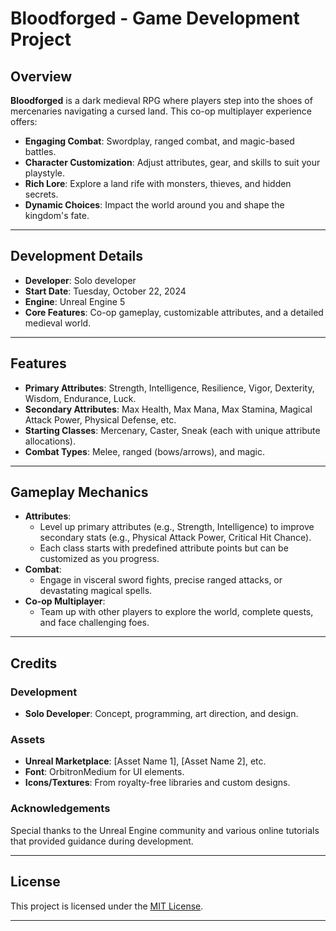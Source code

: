# Bloodforged - Game Development Project

## Overview
**Bloodforged** is a dark medieval RPG where players step into the shoes of mercenaries navigating a cursed land. This co-op multiplayer experience offers:

- **Engaging Combat**: Swordplay, ranged combat, and magic-based battles.
- **Character Customization**: Adjust attributes, gear, and skills to suit your playstyle.
- **Rich Lore**: Explore a land rife with monsters, thieves, and hidden secrets.
- **Dynamic Choices**: Impact the world around you and shape the kingdom's fate.

---

## Development Details
- **Developer**: Solo developer
- **Start Date**: Tuesday, October 22, 2024
- **Engine**: Unreal Engine 5
- **Core Features**: Co-op gameplay, customizable attributes, and a detailed medieval world.

---

## Features
- **Primary Attributes**: Strength, Intelligence, Resilience, Vigor, Dexterity, Wisdom, Endurance, Luck.
- **Secondary Attributes**: Max Health, Max Mana, Max Stamina, Magical Attack Power, Physical Defense, etc.
- **Starting Classes**: Mercenary, Caster, Sneak (each with unique attribute allocations).
- **Combat Types**: Melee, ranged (bows/arrows), and magic.

---


## Gameplay Mechanics
- **Attributes**:
    - Level up primary attributes (e.g., Strength, Intelligence) to improve secondary stats (e.g., Physical Attack Power, Critical Hit Chance).
    - Each class starts with predefined attribute points but can be customized as you progress.
- **Combat**:
    - Engage in visceral sword fights, precise ranged attacks, or devastating magical spells.
- **Co-op Multiplayer**:
    - Team up with other players to explore the world, complete quests, and face challenging foes.

---

## Credits
### Development
- **Solo Developer**: Concept, programming, art direction, and design.

### Assets
- **Unreal Marketplace**: [Asset Name 1], [Asset Name 2], etc.
- **Font**: OrbitronMedium for UI elements.
- **Icons/Textures**: From royalty-free libraries and custom designs.

### Acknowledgements
Special thanks to the Unreal Engine community and various online tutorials that provided guidance during development.


---


## License
This project is licensed under the [MIT License](LICENSE).

---